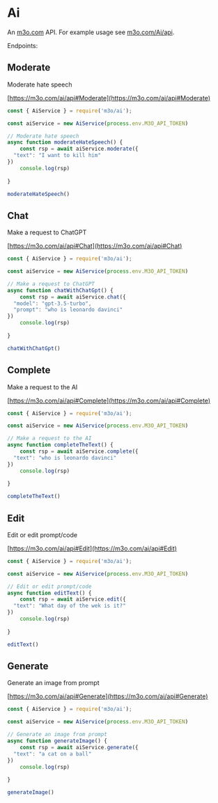 # Ai

An [m3o.com](https://m3o.com) API. For example usage see [m3o.com/Ai/api](https://m3o.com/Ai/api).

Endpoints:

## Moderate

Moderate hate speech


[https://m3o.com/ai/api#Moderate](https://m3o.com/ai/api#Moderate)

```js
const { AiService } = require('m3o/ai');

const aiService = new AiService(process.env.M3O_API_TOKEN)

// Moderate hate speech
async function moderateHateSpeech() {
	const rsp = await aiService.moderate({
  "text": "I want to kill him"
})
	console.log(rsp)
	
}

moderateHateSpeech()
```
## Chat

Make a request to ChatGPT


[https://m3o.com/ai/api#Chat](https://m3o.com/ai/api#Chat)

```js
const { AiService } = require('m3o/ai');

const aiService = new AiService(process.env.M3O_API_TOKEN)

// Make a request to ChatGPT
async function chatWithChatGpt() {
	const rsp = await aiService.chat({
  "model": "gpt-3.5-turbo",
  "prompt": "who is leonardo davinci"
})
	console.log(rsp)
	
}

chatWithChatGpt()
```
## Complete

Make a request to the AI


[https://m3o.com/ai/api#Complete](https://m3o.com/ai/api#Complete)

```js
const { AiService } = require('m3o/ai');

const aiService = new AiService(process.env.M3O_API_TOKEN)

// Make a request to the AI
async function completeTheText() {
	const rsp = await aiService.complete({
  "text": "who is leonardo davinci"
})
	console.log(rsp)
	
}

completeTheText()
```
## Edit

Edit or edit prompt/code


[https://m3o.com/ai/api#Edit](https://m3o.com/ai/api#Edit)

```js
const { AiService } = require('m3o/ai');

const aiService = new AiService(process.env.M3O_API_TOKEN)

// Edit or edit prompt/code
async function editText() {
	const rsp = await aiService.edit({
  "text": "What day of the wek is it?"
})
	console.log(rsp)
	
}

editText()
```
## Generate

Generate an image from prompt


[https://m3o.com/ai/api#Generate](https://m3o.com/ai/api#Generate)

```js
const { AiService } = require('m3o/ai');

const aiService = new AiService(process.env.M3O_API_TOKEN)

// Generate an image from prompt
async function generateImage() {
	const rsp = await aiService.generate({
  "text": "a cat on a ball"
})
	console.log(rsp)
	
}

generateImage()
```
